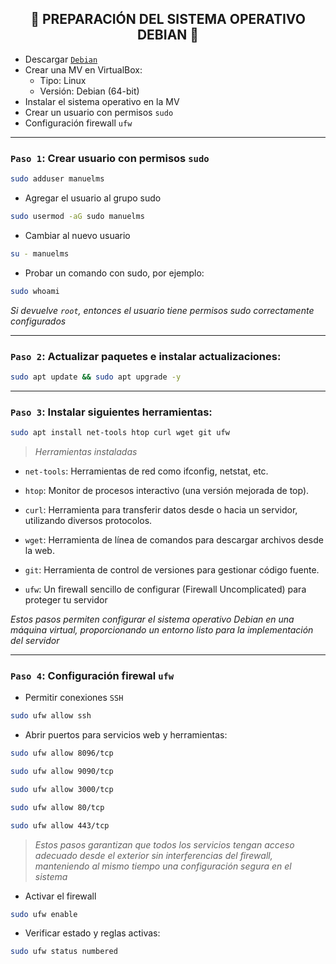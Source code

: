 <h2 align="center"> 🔧 PREPARACIÓN DEL SISTEMA OPERATIVO DEBIAN 🔧 </h2>

- Descargar [`Debian`](https://www.debian.org/distrib/)
- Crear una MV en VirtualBox:
   - Tipo: Linux
   - Versión: Debian (64-bit)
- Instalar el sistema operativo en la MV
- Crear un usuario con permisos `sudo`
- Configuración firewall `ufw`

---

### `Paso 1`: Crear usuario con permisos `sudo`

```bash
sudo adduser manuelms
```

- Agregar el usuario al grupo sudo
```bash
sudo usermod -aG sudo manuelms
```

- Cambiar al nuevo usuario

```bash
su - manuelms
```

- Probar un comando con sudo, por ejemplo:

```bash
sudo whoami
```

*Si devuelve `root`, entonces el usuario tiene permisos sudo correctamente configurados*

---

### `Paso 2`: Actualizar paquetes e instalar actualizaciones: 

```bash
sudo apt update && sudo apt upgrade -y
```

---

### `Paso 3`: Instalar siguientes herramientas: 

```bash
sudo apt install net-tools htop curl wget git ufw
````

> *Herramientas instaladas*

  - `net-tools`: Herramientas de red como ifconfig, netstat, etc.

  - `htop`: Monitor de procesos interactivo (una versión mejorada de top).

  - `curl`: Herramienta para transferir datos desde o hacia un servidor, utilizando diversos protocolos.

  - `wget`: Herramienta de línea de comandos para descargar archivos desde la web.

  - `git`: Herramienta de control de versiones para gestionar código fuente.

  - `ufw`: Un firewall sencillo de configurar (Firewall Uncomplicated) para proteger tu servidor


*Estos pasos permiten configurar el sistema operativo Debian en una máquina virtual, proporcionando un entorno listo para la implementación del servidor*

---

### `Paso 4`: Configuración firewal `ufw`

- Permitir conexiones `SSH`

```bash
sudo ufw allow ssh
```

- Abrir puertos para servicios web y herramientas:

```bash
sudo ufw allow 8096/tcp
```

```bash
sudo ufw allow 9090/tcp
```

```bash
sudo ufw allow 3000/tcp
```

```bash
sudo ufw allow 80/tcp
```

```bash
sudo ufw allow 443/tcp
```

> *Estos pasos garantizan que todos los servicios tengan acceso adecuado desde el exterior sin interferencias del firewall, manteniendo al mismo tiempo una configuración segura en el sistema*


- Activar el firewall

```bash
sudo ufw enable
```

- Verificar estado y reglas activas:

```bash
sudo ufw status numbered
```
